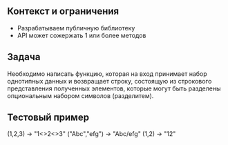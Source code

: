 ## Контекст и ограничения
- Разрабатываем публичную библиотеку
- API может сожержать 1 или более методов

## Задача
Необходимо написать функцию, которая на вход принимает набор однотипных данных
и возвращает строку, состоящую из строкового представления полученных элементов, 
которые могут быть разделены опциональным набором символов (разделитем).

## Тестовый пример
(1,2,3) -> "1<>2<>3"
("Abc","efg") -> "Abc/efg"
(1,2) -> "12"